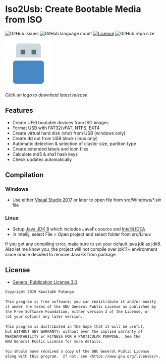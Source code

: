 # Iso2Usb: Create Bootable Media from ISO
![GitHub issues](https://img.shields.io/github/issues/kaustubhpatange/iso2usb.svg)
![GitHub language count](https://img.shields.io/github/languages/count/kaustubhpatange/iso2usb.svg)
[![Licence](https://img.shields.io/badge/license-GPLv3-blue.svg?style=flat-square)](https://www.gnu.org/licenses/gpl-3.0.en.html)
![GitHub repo size](https://img.shields.io/github/repo-size/kaustubhpatange/iso2usb.svg)

[![Logo](https://github.com/KaustubhPatange/Iso2Usb/raw/master/images/icon.png)](https://kaustubhpatange.github.io/Iso2Usb)

_Click on logo to download latest release_

## Features
* Create UFEI bootable devices from ISO images
* Format USB with FAT32/vFAT, NTFS, EXT4
* Create virtual hard disk (vhd) from USB (windows only)
* Create dd out from USB block (linux only)
* Automatic detection & selection of cluster size, partiton type
* Create extended labels and icon files 
* Calculate md5 & sha1 hash keys
* Check updates automatically

## Compilation
### Windows
* Use either [Visual Studio 2017](https://visualstudio.microsoft.com/) or later to open file from src/Windows/*.sln file
### Linux
* Setup [Java JDK 8](https://www.oracle.com/technetwork/java/javase/downloads/jdk8-downloads-2133151.html) which includes JavaFx source and [Intellij IDEA](https://snapcraft.io/intellij-idea-community)
* In Intellij, select File > Open project and select folder from src/Linux

If you get any compiling error, make sure to set your default java jdk as jdk8. Also let me know you, the project will not compile over jdk11+ environment since oracle decided to remove JavaFX from package.

## License

* [General Publication License 3.0](https://www.gnu.org/licenses/gpl-3.0.en.html)

```
Copyright 2019 Kaustubh Patange

This program is free software: you can redistribute it and/or modify
it under the terms of the GNU General Public License as published by
the Free Software Foundation, either version 3 of the License, or
(at your option) any later version.

This program is distributed in the hope that it will be useful,
but WITHOUT ANY WARRANTY; without even the implied warranty of
MERCHANTABILITY or FITNESS FOR A PARTICULAR PURPOSE.  See the
GNU General Public License for more details.

You should have received a copy of the GNU General Public License
along with this program.  If not, see <https://www.gnu.org/licenses/>.
```
